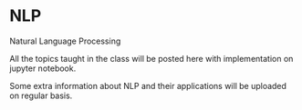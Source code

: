 # NLP
Natural Language Processing

All the topics taught in the class will be posted here with implementation on jupyter notebook.

Some extra information about NLP and their applications will be uploaded on regular basis.
